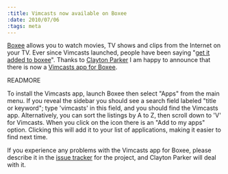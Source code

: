 ```yaml
--- 
:title: Vimcasts now available on Boxee
:date: 2010/07/06
:tags: meta
---
```


[Boxee][b] allows you to watch movies, TV shows and clips from the Internet on your TV. Ever since Vimcasts launched, people have been saying "[get it added to boxee][r]". Thanks to [Clayton Parker][cp] I am happy to announce that there is now a [Vimcasts app for Boxee][app].


[b]: http://www.boxee.tv/
[r]: http://www.reddit.com/r/vim/comments/aqrx2/such_a_soooothing_voice/c0jdosy
[cp]: http://claytron.com/
[app]: http://github.com/claytron/boxee-vimcasts

READMORE

To install the Vimcasts app, launch Boxee then select "Apps" from the main menu. If you reveal the sidebar you should see a search field labeled "title or keyword"; type 'vimcasts' in this field, and you should find the Vimcasts app. Alternatively, you can sort the listings by A to Z, then scroll down to 'V' for Vimcasts. When you click on the icon there is an "Add to my apps" option. Clicking this will add it to your list of applications, making it easier to find next time.

If you experience any problems with the Vimcasts app for Boxee, please describe it in the [issue tracker][tracker] for the project, and Clayton Parker will deal with it.

[tracker]: http://github.com/claytron/boxee-vimcasts/issues
